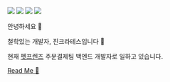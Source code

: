 <p>                      
  <a href="http://jincrates.space" target="_blank"><img src="https://img.shields.io/badge/Jinspace-F68212?style=flat-square&logo=GitBook&logoColor=white"/></a>
  <a href="https://jincrates.tistory.com/"><img src="https://img.shields.io/badge/Devlog-7F52FF?style=flat-square&logo=RabbitMQ&logoColor=white"/></a>
  <a href="https://velog.io/@jincrates"><img src="https://img.shields.io/badge/Velog-20C997?style=flat-square&logo=Velog&logoColor=white"/></a>
<!--   <a href="https://94jingyu.notion.site/Jincrates-4330c132bfd740ce9fe6408d0be8f259"><img src="https://img.shields.io/badge/It's Me-000000?style=flat-square&logo=Notion&logoColor=white"/></a> -->
  <a href="https://hits.seeyoufarm.com"><img src="https://hits.seeyoufarm.com/api/count/incr/badge.svg?url=https%3A%2F%2Fgithub.com%2Fjincrates%2Fhit-counter&count_bg=%2379C83D&title_bg=%23555555&icon=awesomelists.svg&icon_color=%23E7E7E7&title=hits&edge_flat=false"/></a>
<p> 
  
안녕하세요 👋

철학있는 개발자, 진크라테스입니다 🤔 
  
현재 [펫프렌즈](https://m.pet-friends.co.kr/) 주문결제팀 백엔드 개발자로 일하고 있습니다.

[Read Me 👀](https://jincrates.github.io/)


<!--  
[![Jincrates's github stats](https://github-readme-stats.vercel.app/api?username=jincrates)](https://github.com/anuraghazra/github-readme-stats)
-->
  
<!--
  👋&nbsp; Hi there! I'm <b>full stack developer</b> skilled in API, WEB, and APP.🚀<br/>
  I have experience 7 years of Android development and 2 years of iOS development.<br/>
  For the past year, I have been interested in creating Graph-QL APIs with Quarkus and a web screen with React.<br/>
  Sometimes I develop cross-platforms mobile app like ReactNative or Flutter. (but prefer native💖)<br/><br/>
  I enjoy hiking, swimming, dive and surf. ⛰ 🏄<br/>
  I hope to develop every beautiful things. ✨ <br/><br/>
</p>

### 💪 Skills
#### Platforms & Languages
<p>
  <img src="https://img.shields.io/badge/Quarkus-4695EB?style=flat-square&logo=Quarkus&logoColor=white"/>
  <img src="https://img.shields.io/badge/React-61DAFB?style=flat-square&logo=React&logoColor=black"/>
  <img src="https://img.shields.io/badge/ReactNative-61DAFB?style=flat-square&logo=React&logoColor=black"/>
  <img src="https://img.shields.io/badge/Android-3DDC84?style=flat-square&logo=Android&logoColor=white"/>
  <img src="https://img.shields.io/badge/iOS-000000?style=flat-square&logo=iOS&logoColor=white"/>
  <img src="https://img.shields.io/badge/Flutter-02569B?style=flat-square&logo=Flutter&logoColor=white"/>
</p>
<p>
  <img src="https://img.shields.io/badge/Kotlin-0095D5?style=flat-square&logo=Kotlin&logoColor=white"/> 
  <img src="https://img.shields.io/badge/TypeScript-3178C6?style=flat-square&logo=TypeScript&logoColor=white"/>
  <img src="https://img.shields.io/badge/Java-007396?style=flat-square&logo=Java&logoColor=white"/>
  <img src="https://img.shields.io/badge/Swift-FA7343?style=flat-square&logo=Swift&logoColor=white"/>
</p>

#### Tools
<p>
  <img src="https://img.shields.io/badge/ReactiveX-B7178C?style=flat-square&logo=ReactiveX&logoColor=white"/>
  <img src="https://img.shields.io/badge/Firebase-FFCA28?style=flat-square&logo=Firebase&logoColor=black"/>
  <img src="https://img.shields.io/badge/Realm-39477F?style=flat-square&logo=Realm&logoColor=white"/>
  <img src="https://img.shields.io/badge/Bitrise-683D87?style=flat-square&logo=Bitrise&logoColor=white"/>
  <img src="https://img.shields.io/badge/Git-F05032?style=flat-square&logo=Git&logoColor=white"/>
</p>
-->
